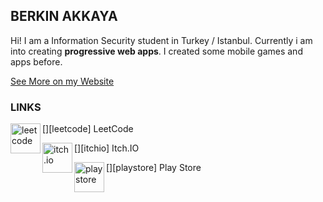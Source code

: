 ## BERKIN AKKAYA

Hi! I am a Information Security student in Turkey / Istanbul. Currently i
am into creating **progressive web apps**. I created some mobile games and
apps before.

[See More on my Website](https://berkinakkaya.github.io)

### LINKS

<p>[<img align="left" alt="leetcode" width="48px" src="https://upload.wikimedia.org/wikipedia/commons/1/19/LeetCode_logo_black.png" />][leetcode] LeetCode</p>
<p>[<img align="left" alt="itch.io" width="48px" src="https://static.itch.io/images/itchio-textless-black.svg" />][itchio] Itch.IO</p>
<p>[<img align="left" alt="play store" width="48px" src="https://cdn.iconscout.com/icon/free/png-256/play-store-12-729064.png" />][playstore] Play Store</p>

[leetcode]: https://leetcode.com/berkinakkaya/
[itchio]: http://berkinakkaya.itch.io/
[playstore]: https://play.google.com/store/apps/developer?id=Berkin+Akkaya&hl=en
